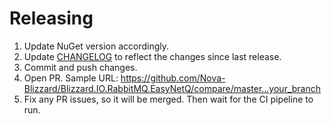 # Releasing

1. Update NuGet version accordingly.
2. Update [CHANGELOG] to reflect the changes since last release.
3. Commit and push changes.
4. Open PR. Sample URL: https://github.com/Nova-Blizzard/Blizzard.IO.RabbitMQ.EasyNetQ/compare/master...your_branch
5. Fix any PR issues, so it will be merged. Then wait for the CI pipeline to run.

  [CHANGELOG]: CHANGELOG.md
